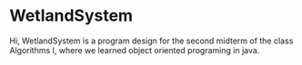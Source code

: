 # WetlandSystem

Hi, WetlandSystem is a program design for the second midterm of the class Algorithms I, where we learned object oriented programing in java. 
